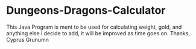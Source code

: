 # Dungeons-Dragons-Calculator


This Java Program is ment to be used for calculating weight, gold, and anything else i decide to add, it will be improved as time goes on.
Thanks, 
Cyprus Grunumn
